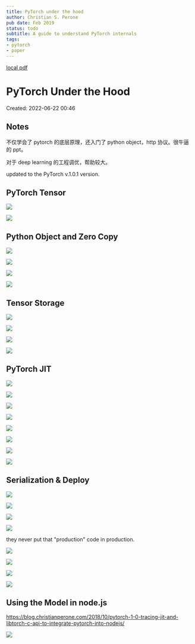 ```yaml
---
title: PyTorch under the hood
author: Christian S. Perone
pub date: Feb 2019
status: todo
subtitle: A guide to understand PyTorch internals
tags:
- pytorch
- paper
---
```


[local pdf](../../../pdfs/PyTorch%20under%20the%20hood.pdf)

# PyTorch Under the Hood

Created: 2022-06-22 00:46

## Notes

不仅学会了 pytorch 的底层原理，还入门了 python object，http 协议。很牛逼的 ppt。

对于 deep learning 的工程调优，帮助较大。

updated to the PyTorch v.1.0.1 version.

## PyTorch Tensor

![](https://tva1.sinaimg.cn/large/e6c9d24egy1h3gvyfr358j20zc0o6dii.jpg)

![](https://tva1.sinaimg.cn/large/e6c9d24egy1h3gvwxfzobj20ym0l4n0u.jpg)

## Python Object and Zero Copy

![](https://tva1.sinaimg.cn/large/e6c9d24egy1h3grjm3kzlj20qt0inq4h.jpg)

![](https://tva1.sinaimg.cn/large/e6c9d24egy1h3grkuxbetj214x0pzdhd.jpg)

![](https://tva1.sinaimg.cn/large/e6c9d24egy1h3grmckyqvj20qi0iimys.jpg)

![](https://tva1.sinaimg.cn/large/e6c9d24egy1h3grolj4dtj20qk0ic0ul.jpg)

## Tensor Storage

![](https://tva1.sinaimg.cn/large/e6c9d24egy1h3gruip855j20q70hudho.jpg)

![](https://tva1.sinaimg.cn/large/e6c9d24egy1h3grtuo78rj20q20i5gob.jpg)

![](https://tva1.sinaimg.cn/large/e6c9d24egy1h3grvm8l9mj20q40ic0vw.jpg)

![](https://tva1.sinaimg.cn/large/e6c9d24egy1h3grwydpyoj20qd0g9q4a.jpg)

## PyTorch JIT

![](https://tva1.sinaimg.cn/large/e6c9d24egy1h3grfc8hggj215i0nr78d.jpg)

![](https://tva1.sinaimg.cn/large/e6c9d24egy1h3gs5lmzjcj20qa0ecjsj.jpg)

![](https://tva1.sinaimg.cn/large/e6c9d24egy1h3gsqhlsywj20qi0hvgn8.jpg)

![](https://tva1.sinaimg.cn/large/e6c9d24egy1h3gsvdp0nwj218d0u0go0.jpg)

![](https://tva1.sinaimg.cn/large/e6c9d24egy1h3gsvrldwbj218x0u0tb6.jpg)

![](https://tva1.sinaimg.cn/large/e6c9d24egy1h3gsxu3xgij218f0u0n1p.jpg)

![](https://tva1.sinaimg.cn/large/e6c9d24egy1h3gsyz3x8kj21880u0424.jpg)

![](https://tva1.sinaimg.cn/large/e6c9d24egy1h3gszkjcatj21go0u041t.jpg)

## Serialization & Deploy

![](https://tva1.sinaimg.cn/large/e6c9d24egy1h3gt1ths3vj21b90u0dj8.jpg)

![](https://tva1.sinaimg.cn/large/e6c9d24egy1h3gt5qa1utj21810u043i.jpg)

![](https://tva1.sinaimg.cn/large/e6c9d24egy1h3gt5e8szdj21e50u0gqy.jpg)

![](https://tva1.sinaimg.cn/large/e6c9d24egy1h3gta7x925j21dj0u0799.jpg)

they never put that "production" code in production.

![](https://tva1.sinaimg.cn/large/e6c9d24egy1h3gtch43qbj217a0u0dk6.jpg)

![](https://tva1.sinaimg.cn/large/e6c9d24egy1h3gtk8qpiij217r0u0q7m.jpg)

![](https://tva1.sinaimg.cn/large/e6c9d24egy1h3gtllpjw2j21a90u0tdd.jpg)

![](https://tva1.sinaimg.cn/large/e6c9d24egy1h3gtnxziwoj219m0u076t.jpg)

## Using the Model in node.js

https://blog.christianperone.com/2018/10/pytorch-1-0-tracing-jit-and-libtorch-c-api-to-integrate-pytorch-into-nodejs/

![](https://tva1.sinaimg.cn/large/e6c9d24egy1h3gt7ayky9j21ak0m641p.jpg)
